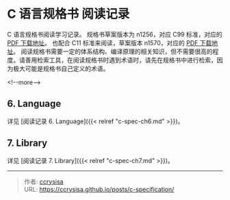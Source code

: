 # C 语言规格书 阅读记录


C 语言规格书阅读学习记录。
规格书草案版本为 n1256，对应 C99 标准，对应的 [PDF 下载地址](https://www.open-std.org/jtc1/sc22/wg14/www/docs/n1256.pdf)。
也配合 C11 标准来阅读，草案版本 n1570，对应的 [PDF 下载地址](http://www.open-std.org/jtc1/sc22/WG14/www/docs/n1570.pdf)。
阅读规格书需要一定的体系结构、编译原理的相关知识，但不需要很高的程度。请善用检索工具，在阅读规格书时遇到术语时，请先在规格书中进行检索，因为极大可能是规格书自己定义的术语。

&lt;!--more--&gt;

## 6. Language

详见 [阅读记录 6. Language]({{&lt; relref &#34;c-spec-ch6.md&#34; &gt;}})。

## 7. Library

详见 [阅读记录 7. Library]({{&lt; relref &#34;c-spec-ch7.md&#34; &gt;}})。


---

> 作者: [ccrysisa](https://github.com/ccrysisa)  
> URL: https://ccrysisa.github.io/posts/c-specification/  

